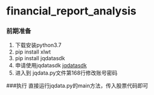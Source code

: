 # financial_report_analysis
### 前期准备
1. 下载安装python3.7
2. pip install xlwt
3. pip install jqdatasdk
4. 申请使用jqdatasdk [jqdatasdk](https://www.joinquant.com/help/api/help#name:JQData)
5. 进入到 jqdata.py文件第168行修改账号密码

###执行
直接运行jqdata.py的main方法，传入股票代码即可